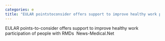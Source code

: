 ```yaml
---
categories: e
title: "EULAR pointstoconsider offers support to improve healthy work participation of people with RMDs  NewsMedicalNet"
---
```

EULAR points-to-consider offers support to improve healthy work participation of people with RMDs&nbsp;&nbsp;News-Medical.Net
